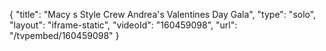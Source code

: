 {
    "title": "Macy s Style Crew Andrea's Valentines Day Gala",
    "type": "solo",
    "layout": "iframe-static",
    "videoId": "160459098",
    "url": "\/tvpembed\/160459098"
}